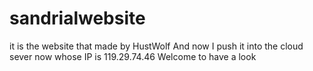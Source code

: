 # sandrialwebsite
it is the website that made by HustWolf
And now I push it into the cloud sever now whose IP is 119.29.74.46
Welcome to have a look 
